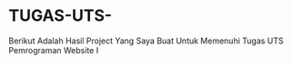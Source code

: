 # TUGAS-UTS-
Berikut Adalah Hasil Project Yang Saya Buat Untuk Memenuhi Tugas UTS Pemrograman Website I
